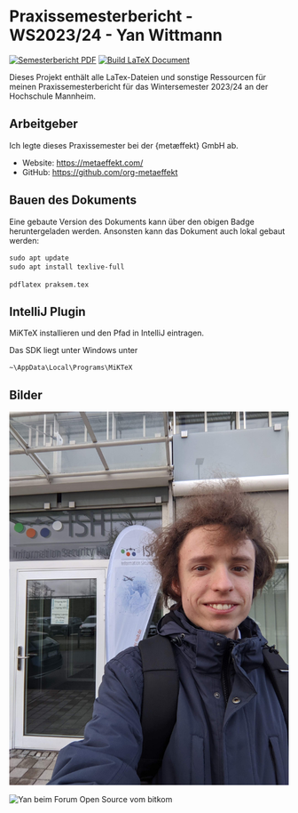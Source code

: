 # Praxissemesterbericht - WS2023/24 - Yan Wittmann

[![Semesterbericht PDF](https://img.shields.io/badge/Latest-Semesterbericht%20PDF-blue.svg)](https://nightly.link/YanWittmann/hsma-praxissemesterbericht-WS2023-24/workflows/main/main/Semesterbericht-PDF.zip)
[![Build LaTeX Document](https://github.com/YanWittmann/hsma-praxissemesterbericht-WS2023-24/actions/workflows/main.yml/badge.svg)](https://github.com/YanWittmann/hsma-praxissemesterbericht-WS2023-24/actions/workflows/main.yml)

Dieses Projekt enthält alle LaTex-Dateien und sonstige Ressourcen für meinen Praxissemesterbericht für das
Wintersemester 2023/24 an der Hochschule Mannheim.

## Arbeitgeber

Ich legte dieses Praxissemester bei der {metæffekt} GmbH ab.

- Website: https://metaeffekt.com/
- GitHub: https://github.com/org-metaeffekt

## Bauen des Dokuments

Eine gebaute Version des Dokuments kann über den obigen Badge heruntergeladen werden.
Ansonsten kann das Dokument auch lokal gebaut werden:

```shell
sudo apt update
sudo apt install texlive-full

pdflatex praksem.tex
```

## IntelliJ Plugin

MiKTeX installieren und den Pfad in IntelliJ eintragen.

Das SDK liegt unter Windows unter

```
~\AppData\Local\Programs\MiKTeX
```

## Bilder

![Yan beim BSI/CSAF Workshop](res/img/2023-12-14-yan-vor-dem-ish-muenchen.jpg)

![Yan beim Forum Open Source vom bitkom](res/img/2023-10-19-yan-ak-os.png)
